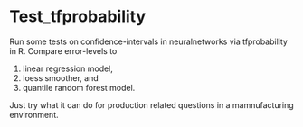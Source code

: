 # Test_tfprobability

Run some tests on confidence-intervals in neuralnetworks via tfprobability in R.
Compare error-levels to 

1. linear regression model,
2. loess smoother, and 
2. quantile random forest model.

Just try what it can do for production related questions in a mamnufacturing environment.
